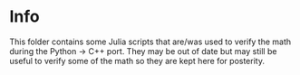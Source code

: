 # Info

This folder contains some Julia scripts that are/was used to verify the math during the Python -> C++ port.
They may be out of date but may still be useful to verify some of the math so they are kept here for posterity.
